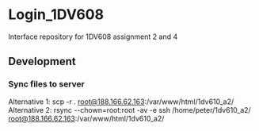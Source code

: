 # Login_1DV608
Interface repository for 1DV608 assignment 2 and 4

## Development

### Sync files to server
Alternative 1: scp -r . root@188.166.62.163:/var/www/html/1dv610_a2/  
Alternative 2: rsync --chown=root:root -av -e ssh /home/peter/1dv610_a2/ root@188.166.62.163:/var/www/html/1dv610_a2/
